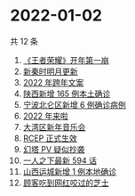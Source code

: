 # 2022-01-02

共 12 条

<!-- BEGIN -->
<!-- 最后更新时间 Sun Jan 02 2022 01:17:08 GMT+0800 (China Standard Time) -->

1. [《王者荣耀》开年第一崩](https://www.zhihu.com/search?q=王者荣耀)
1. [新秦时明月更新](https://www.zhihu.com/search?q=新秦时明月)
1. [2022 年跨年文案](https://www.zhihu.com/search?q=跨年文案)
1. [陕西新增 165 例本土确诊](https://www.zhihu.com/search?q=陕西疫情)
1. [宁波北仑区新增 6 例确诊病例](https://www.zhihu.com/search?q=宁波疫情)
1. [2022 年来啦](https://www.zhihu.com/search?q=2022)
1. [大湾区新年音乐会](https://www.zhihu.com/search?q=大湾区音乐会)
1. [RCEP 正式生效](https://www.zhihu.com/search?q=RCEP)
1. [幻塔 PV 疑似抄袭](https://www.zhihu.com/search?q=幻塔)
1. [一人之下最新 594 话](https://www.zhihu.com/search?q=一人之下)
1. [山西运城新增 1 例本地确诊](https://www.zhihu.com/search?q=山西疫情)
1. [顾客吃到网红咬过的芝士](https://www.zhihu.com/search?q=网红咬过的芝士)

<!-- END -->
